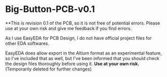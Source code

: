 # Big-Button-PCB-v0.1

**This is revision 0.1 of the PCB, so it is not free of potential errors. Please use at your own risk and give me feedback if you find errors.

As I use EasyEDA for PCB Design, I do not have official project files for other EDA softwares.

EasyEDA does allow export in the Altium format as an experimental feature, so I've included that as well, but I've been informed that you should check the design files thoroughly before using it. **Use at your own risk.** (Temporarily deleted for further changes)